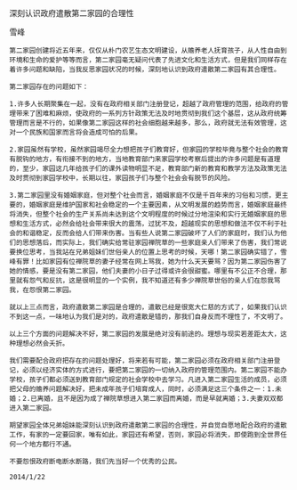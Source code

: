 深刻认识政府遣散第二家园的合理性

雪峰


    第二家园创建将近五年来，仅仅从朴门农艺生态文明建设，从赡养老人抚育孩子，从人性自由到环境和生命的爱护等等而言，第二家园毫无疑问代表了先进文化和生活方式，但是我们同样存在着许多问题和缺陷，当我反思家园状况的时候，深刻地认识到政府遣散第二家园有其合理性。

    第二家园存在的问题如下：

    1.许多人长期聚集在一起，没有在政府相关部门注册登记，超越了政府管理的范围，给政府的管理带来了困难和麻烦，使政府的一系列方针政策无法及时地贯彻到我们这个基层，这从政府统筹管理而言是不行的，如果像第二家园这样的社会细胞越来越多，那么，政府就无法有效管理，这对一个民族和国家而言将会造成可怕的后果。

    2.家园虽然有学校，虽然家园竭尽全力想把孩子们教育好，但家园的学校毕竟与整个社会的教育有脱钩的地方，有衔接不到的地方，当地教育部门来家园学校考察后提出的许多问题是有道理的，至少，家园这几年给孩子们的课外读物明显不足，教育部门新的教育和教学方法及政策无法及时贯彻到家园学校中，长期以往，家园孩子们与整个社会会有脱节的风险。

    3.第二家园里没有婚姻家庭，但对整个社会而言，婚姻家庭不仅是千百年来的习俗和习惯，更主要的，婚姻家庭是维护国家和社会稳定的一个主要因素，从文明发展的趋势而言，婚姻家庭最终将消失，但整个社会的生产关系尚未达到这个文明程度的时候过分地渲染和实行无婚姻家庭的思想和生活方式，必然会给社会带来很大的震荡，过犹不及，超越现实的思想和做法不仅不利于社会的和谐稳定，反而会给人们带来伤害。当有些人说第二家园破坏了人们的家庭时，我们认为他们的思想落后，而实际上，我们确实给常驻家园禅院草的一些家庭亲人们带来了伤害，我们常说要换位思考，当我站在兄弟姐妹们世俗亲人的位置上思考的时候，天哪！第二家园确实错了，雪峰有罪！比如家园有位禅院草的妻子经常在网上骂我，她为什么天天要骂？因为第二家园伤害了她的情感，要是没有第二家园，他们夫妻的小日子过得或许会很甜蜜。哪里有不公正不合理，那里就有怨气和反抗，这是很明显的一个实例，我不知道还有多少禅院草世俗的亲人们在怨我骂我，在怨恨第二家园。

    就以上三点而言，政府遣散第二家园是合理的，遣散已经是很宽大仁慈的方式了，如果我们认识不到这一点，一味地认为我们是对的，政府遣散是错的，那我们自身反而不理性了，不文明了。

    以上三个方面的问题解决不好，第二家园的发展是绝对没有前途的。理想与现实若差距太大，这种理想必然会夭折。

    我们需要配合政府把存在的问题处理好，将来若有可能，第二家园必须在政府相关部门注册登记，必须以经济实体的方式进行，要把第二家园的一切纳入政府的管理范围内。第二家园不能办学校，孩子们都必须送到教育部门规定的社会学校中去学习。凡进入第二家园生活的成员，必须把父母的赡养问题解决好，把未成年孩子们培育成人，同时，必须满足这三个条件之一：1.未婚；2.已离婚，且不是因为成了禅院草想进入第二家园而离婚，而是早就离婚；3.夫妻双双都进入第二家园。

    期望家园全体兄弟姐妹能深刻认识到政府遣散第二家园的合理性，并自觉自愿地配合政府的遣散工作，有家的一定要回家，唯有如此，家园还有希望，否则，家园必将消失，即使跑到全世界任何一个地方都行不通。

    不要怨恨政府断电断水断路，我们先当好一个优秀的公民。

    2014/1/22



